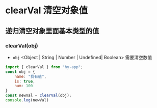 # clearVal 清空对象值

## 递归清空对象里面基本类型的值
### clearVal(obj)
- `obj` \<Object | String | Number | Undefined| Boolean> 需要清空数值
```javascript
import { clearVal } from "hy-app";
const obj = {
    name: "我有值",
    is: true,
    num: 100
}
const newVal = clearVal(obj);
console.log(newVal)
```